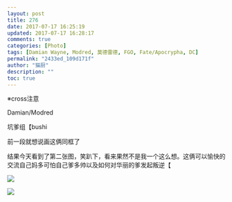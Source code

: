 ```yaml
---
layout: post
title: 276
date: 2017-07-17 16:25:19
updated: 2017-07-17 16:28:17
comments: true
categories: [Photo]
tags: [Damian Wayne, Modred, 莫德雷德, FGO, Fate/Apocrypha, DC]
permalink: "2433ed_109d171f"
author: "猫厨"
description: ""
toc: true
---
```


<p>※cross注意</p> 
<p>Damian/Modred</p> 
<p>坑爹组【bushi</p> 
<p>前一段就想说画这俩同框了</p> 
<p>结果今天看到了第二张图，笑趴下，看来果然不是我一个这么想。这俩可以愉快的交流自己妈多可怕自己爹多帅以及如何对华丽的爹发起叛逆【</p>

![](https://nos.netease.com/imglf1/img/cVZNdzJtQk9JV2R4akJXTlAxWVVyWWtmTm5vLy9lQ1ZXZ2VjNmRDQ0dGZXY0YVBEN0J6Mml3PT0.jpg)

![](/img/img_cVZNdzJtQk9JV2NLTFlUSmJzaWRVSVo0cWx6ZHA4NmNXVlFBd1VDREszMmswaG4waFRZM3B3PT0.jpg)